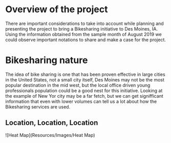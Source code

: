 # Overview of the project

  There are important considerations to take into account while planning and presenting the project to bring a Bikesharing initiative to Des Moines, IA. Using the information obtained from the sample month of August 2019 we could observe important notations to share and make a case for the project.

# Bikesharing nature

  The idea of bike sharing is one that has been proven effective in large cities in the United States, not a small city itself, Des Moines may not be the most popular destination in the mid west, but the local office driven young professionals population could be a good nest for this initiative. Looking at the example of New Yor city may be a far fetch, but we can get signifficant information that even with lower volumes can tell us a lot about how the Bikesharing services are used.
  
## Location, Location, Location


![Heat Map](Resources/Images/Heat Map)


